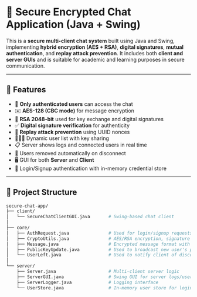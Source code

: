 # 🔐 Secure Encrypted Chat Application (Java + Swing)

This is a **secure multi-client chat system** built using Java and Swing, implementing **hybrid encryption (AES + RSA)**, **digital signatures**, **mutual authentication**, and **replay attack prevention**. It includes both **client and server GUIs** and is suitable for academic and learning purposes in secure communication.

---

## 🧩 Features

- 🔐 **Only authenticated users** can access the chat
- ✉️ **AES-128 (CBC mode)** for message encryption
- 🔑 **RSA 2048-bit** used for key exchange and digital signatures
- ✅ **Digital signature verification** for authenticity
- 🔁 **Replay attack prevention** using UUID nonces
- 🧑‍🤝‍🧑 Dynamic user list with key sharing
- 📋 Server shows logs and connected users in real time
- 🧹 Users removed automatically on disconnect
- 🖥️ GUI for both **Server** and **Client**
- 🧱 Login/Signup authentication with in-memory credential store

---

## 📁 Project Structure

```bash
secure-chat-app/
├── client/
│   └── SecureChatClientGUI.java       # Swing-based chat client
│
├── core/
│   ├── AuthRequest.java               # Used for login/signup requests
│   ├── CryptoUtils.java               # AES/RSA encryption, signature logic
│   ├── Message.java                   # Encrypted message format with nonce
│   ├── PublicKeyUpdate.java           # Used to broadcast new user's public key
│   └── UserLeft.java                  # Used to notify client of disconnecting users
│
└── server/
    ├── Server.java                    # Multi-client server logic
    ├── ServerGUI.java                 # Swing GUI for server logs/user list
    ├── ServerLogger.java              # Logging interface
    └── UserStore.java                 # In-memory user store for login/signup
